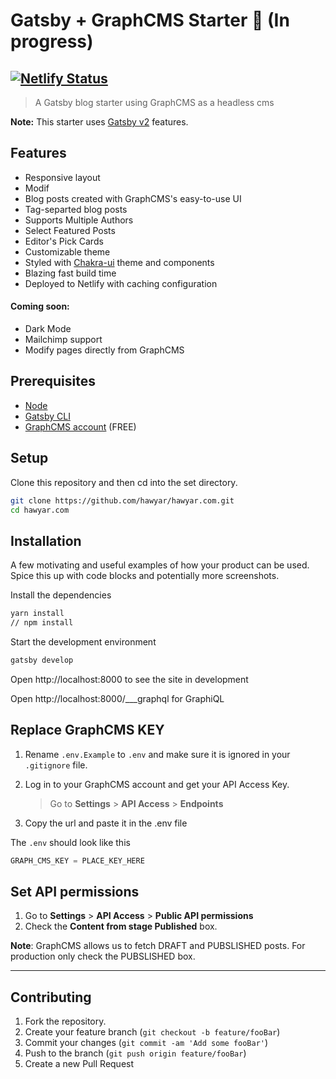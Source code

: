 # Gatsby + GraphCMS Starter 📖 (In progress)

## [![Netlify Status](https://api.netlify.com/api/v1/badges/9290ce86-d12c-45db-adb8-7a5ffbcf750a/deploy-status)](https://app.netlify.com/sites/zealous-beaver-db067f/deploys)

> A Gatsby blog starter using GraphCMS as a headless cms

**Note:** This starter uses [Gatsby v2](https://www.gatsbyjs.org/blog/2018-09-17-gatsby-v2/) features.

## Features

- Responsive layout
- Modif
- Blog posts created with GraphCMS's easy-to-use UI
- Tag-separted blog posts
- Supports Multiple Authors
- Select Featured Posts
- Editor's Pick Cards
- Customizable theme
- Styled with [Chakra-ui](https://chakra-ui.com/) theme and components
- Blazing fast build time
- Deployed to Netlify with caching configuration

#### Coming soon:

- Dark Mode
- Mailchimp support
- Modify pages directly from GraphCMS

## Prerequisites

- [Node](https://nodejs.org/en/)
- [Gatsby CLI](https://www.gatsbyjs.org/docs/)
- [GraphCMS account](https://graphcms.com/) (FREE)

## Setup

Clone this repository and then cd into the set directory.

```bash
git clone https://github.com/hawyar/hawyar.com.git
cd hawyar.com
```

## Installation

A few motivating and useful examples of how your product can be used. Spice this up with code blocks and potentially more screenshots.

Install the dependencies

```bash
yarn install
// npm install
```

Start the development environment

```bash
gatsby develop
```

Open http://localhost:8000 to see the site in development

Open http://localhost:8000/___graphql for GraphiQL

## Replace GraphCMS KEY

1. Rename `.env.Example` to `.env` and make sure it is ignored in your `.gitignore` file.

2. Log in to your GraphCMS account and get your API Access Key.
   > Go to **Settings** > **API Access** > **Endpoints**
3. Copy the url and paste it in the .env file

The `.env` should look like this

```js
GRAPH_CMS_KEY = PLACE_KEY_HERE
```

## Set API permissions

1. Go to **Settings** > **API Access** > **Public API permissions**
2. Check the **Content from stage Published** box.

**Note**: GraphCMS allows us to fetch DRAFT and PUBSLISHED posts. For production only check the PUBSLISHED box.

---

## Contributing

1. Fork the repository.
2. Create your feature branch (`git checkout -b feature/fooBar`)
3. Commit your changes (`git commit -am 'Add some fooBar'`)
4. Push to the branch (`git push origin feature/fooBar`)
5. Create a new Pull Request
